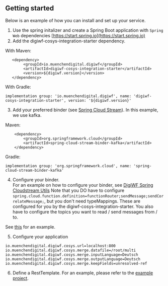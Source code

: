 ## Getting started

Below is an example of how you can install and set up your service.

1. Use the spring initalizer and create a Spring Boot application with `Spring Web`
   dependencies [https://start.spring.io](https://start.spring.io)
2. Add the digiwf-cosys-integration-starter dependency.

With Maven:

```
   <dependency>
        <groupId>io.muenchendigital.digiwf</groupId>
        <artifactId>digiwf-cosys-integration-starter</artifactId>
        <version>${digiwf.version}</version>
   </dependency>
```

With Gradle:

```
implementation group: 'io.muenchendigital.digiwf', name: 'digiwf-cosys-integration-starter', version: '${digiwf.version}'
```

3. Add your preferred binder (see [Spring Cloud Stream](https://spring.io/projects/spring-cloud-stream)). In this
   example, we use kafka.

Maven:

 ```
     <dependency>
         <groupId>org.springframework.cloud</groupId>
         <artifactId>spring-cloud-stream-binder-kafka</artifactId>
     </dependency>
```

Gradle:

```
implementation group: 'org.springframework.cloud', name: 'spring-cloud-stream-binder-kafka'
```

4. Configure your binder.<br>
   For an example on how to configure your binder,
   see [DigiWF Spring Cloudstream Utils](https://github.com/it-at-m/digiwf-spring-cloudstream-utils#getting-started)
   Note that you DO have to
   configure ```spring.cloud.function.definition=functionRouter;sendMessage;sendCorrelateMessage;```, but you don't need
   typeMappings. These are configured for you by the digiwf-cosys-integration-starter. You also have to configure the
   topics you want to read / send messages from / to.

See [this](https://github.com/it-at-m/digiwf-spring-cloudstream-utils) for an example.

5. Configure your application

```
io.muenchendigital.digiwf.cosys.url=localhost:800
io.muenchendigital.digiwf.cosys.merge.datafile=/root/multi
io.muenchendigital.digiwf.cosys.merge.inputLanguage=Deutsch
io.muenchendigital.digiwf.cosys.merge.outputLanguage=Deutsch
io.muenchendigital.digiwf.cosys.merge.keepFields=unresolved-ref
```

6. Define a RestTemplate. For an example, please refer to
   the [example project](https://github.com/it-at-m/digiwf-cosys-integration/tree/dev/example).